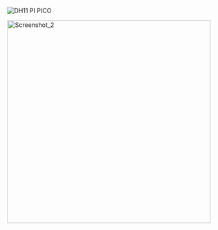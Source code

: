 

![DH11 PI PICO](https://github.com/offpic/DHT11-LCD-I2C-RASPBERRY-PI-PICO-PYTHON/assets/31142397/fee9b5fc-cfe4-4cb9-a842-a8874e38695e)

<img width="470" alt="Screenshot_2" src="https://github.com/offpic/DHT11-LCD-I2C-RASPBERRY-PI-PICO-PYTHON/assets/31142397/654caa4d-eb17-41a3-acbc-1780789142b2">
